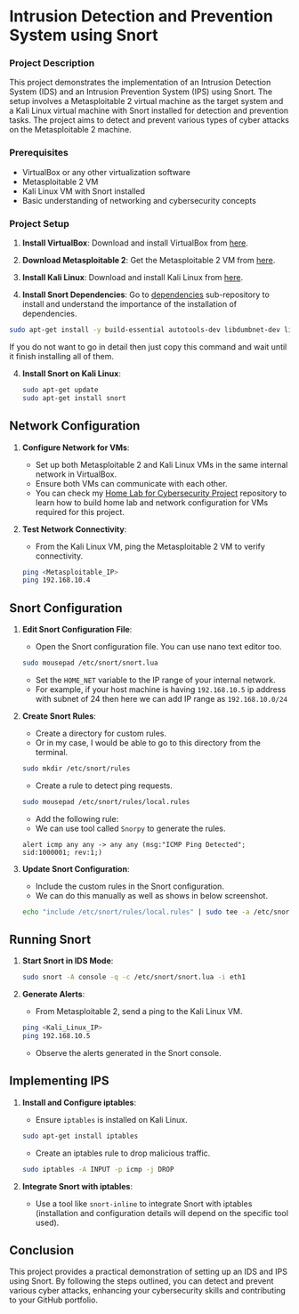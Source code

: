 # Intrusion Detection and Prevention System using Snort

### Project Description

This project demonstrates the implementation of an Intrusion Detection System (IDS) and an Intrusion Prevention System (IPS) using Snort. The setup involves a Metasploitable 2 virtual machine as the target system and a Kali Linux virtual machine with Snort installed for detection and prevention tasks. The project aims to detect and prevent various types of cyber attacks on the Metasploitable 2 machine.

### Prerequisites

- VirtualBox or any other virtualization software
- Metasploitable 2 VM
- Kali Linux VM with Snort installed
- Basic understanding of networking and cybersecurity concepts

### Project Setup

1. **Install VirtualBox**: Download and install VirtualBox from [here](https://www.virtualbox.org/).

2. **Download Metasploitable 2**: Get the Metasploitable 2 VM from [here](https://sourceforge.net/projects/metasploitable/files/Metasploitable2/).

3. **Install Kali Linux**: Download and install Kali Linux from [here](https://www.kali.org/downloads/).

3. **Install Snort Dependencies**: 
Go to [dependencies](/dependencies/README.md) sub-repository to install and understand the importance of the installation of dependencies.

```bash
sudo apt-get install -y build-essential autotools-dev libdumbnet-dev libluajit-5.1-dev libpcap-dev zlib1g-dev pkg-config libhwloc-dev cmake liblzma-dev openssl libssl-dev cpputest libsqlite3-dev libtool uuid-dev git autoconf bison flex libcmocka-dev libnetfilter-queue-dev libunwind-dev libmnl-dev ethtool libjemalloc-dev
```
If you do not want to go in detail then just copy this command and wait until it finish installing all of them. 

4. **Install Snort on Kali Linux**:
   ```bash
   sudo apt-get update
   sudo apt-get install snort
   ```

## Network Configuration

1. **Configure Network for VMs**:
   - Set up both Metasploitable 2 and Kali Linux VMs in the same internal network in VirtualBox.
   - Ensure both VMs can communicate with each other.
   - You can check my [Home Lab for Cybersecurity Project](https://github.com/AkshayPatel03/home-lab-for-cybersecurity) repository to learn how to build home lab and network configuration for VMs required for this project. 

2. **Test Network Connectivity**:
   - From the Kali Linux VM, ping the Metasploitable 2 VM to verify connectivity.
   ```bash
   ping <Metasploitable_IP>
   ping 192.168.10.4
   ```

## Snort Configuration

1. **Edit Snort Configuration File**:
   - Open the Snort configuration file. You can use nano text editor too. 
   ```bash
   sudo mousepad /etc/snort/snort.lua
   ```
   - Set the `HOME_NET` variable to the IP range of your internal network.
   - For example, if your host machine is having `192.168.10.5` ip address with subnet of 24 then here we can add IP range as `192.168.10.0/24`

2. **Create Snort Rules**:
   - Create a directory for custom rules.
   - Or in my case, I would be able to go to this directory from the terminal. 
   ```bash
   sudo mkdir /etc/snort/rules
   ```
   - Create a rule to detect ping requests.
   ```bash
   sudo mousepad /etc/snort/rules/local.rules
   ```
   - Add the following rule:
   - We can use tool called `Snorpy` to generate the rules.
   ```plaintext
   alert icmp any any -> any any (msg:"ICMP Ping Detected"; sid:1000001; rev:1;)
   ```

3. **Update Snort Configuration**:
   - Include the custom rules in the Snort configuration.
   - We can do this manually as well as shows in below screenshot. 
   ```bash
   echo "include /etc/snort/rules/local.rules" | sudo tee -a /etc/snort/snort.lua
   ```

## Running Snort

1. **Start Snort in IDS Mode**:
   ```bash
   sudo snort -A console -q -c /etc/snort/snort.lua -i eth1
   ```

2. **Generate Alerts**:
   - From Metasploitable 2, send a ping to the Kali Linux VM.
   ```bash
   ping <Kali_Linux_IP>
   ping 192.168.10.5
   ```
   - Observe the alerts generated in the Snort console.

## Implementing IPS

1. **Install and Configure iptables**:
   - Ensure `iptables` is installed on Kali Linux.
   ```bash
   sudo apt-get install iptables
   ```
   - Create an iptables rule to drop malicious traffic.
   ```bash
   sudo iptables -A INPUT -p icmp -j DROP
   ```

2. **Integrate Snort with iptables**:
   - Use a tool like `snort-inline` to integrate Snort with iptables (installation and configuration details will depend on the specific tool used).

## Conclusion

This project provides a practical demonstration of setting up an IDS and IPS using Snort. By following the steps outlined, you can detect and prevent various cyber attacks, enhancing your cybersecurity skills and contributing to your GitHub portfolio.
